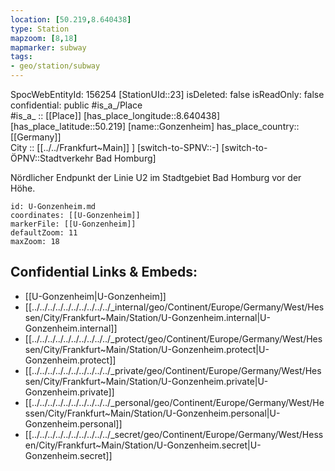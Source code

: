 ```yaml
---
location: [50.219,8.640438] 
type: Station 
mapzoom: [8,18] 
mapmarker: subway 
tags:
- geo/station/subway
---
```

SpocWebEntityId: 156254
[StationUId::23] 
isDeleted: false
isReadOnly: false
confidential: public
#is_a_/Place  
#is_a_ :: [[Place]] 
[has_place_longitude::8.640438] 
[has_place_latitude::50.219] 
[name::Gonzenheim] 
has_place_country:: [[Germany]]  
City :: [[../../Frankfurt~Main]] ] 
[switch-to-SPNV::-] 
[switch-to-ÖPNV::Stadtverkehr Bad Homburg] 

Nördlicher Endpunkt der Linie U2 im Stadtgebiet Bad Homburg vor der Höhe.

```leaflet
id: U-Gonzenheim.md
coordinates: [[U-Gonzenheim]] 
markerFile: [[U-Gonzenheim]] 
defaultZoom: 11 
maxZoom: 18
```


## Confidential Links & Embeds: 
- [[U-Gonzenheim|U-Gonzenheim]] 
- [[../../../../../../../../../../_internal/geo/Continent/Europe/Germany/West/Hessen/City/Frankfurt~Main/Station/U-Gonzenheim.internal|U-Gonzenheim.internal]] 
- [[../../../../../../../../../../_protect/geo/Continent/Europe/Germany/West/Hessen/City/Frankfurt~Main/Station/U-Gonzenheim.protect|U-Gonzenheim.protect]] 
- [[../../../../../../../../../../_private/geo/Continent/Europe/Germany/West/Hessen/City/Frankfurt~Main/Station/U-Gonzenheim.private|U-Gonzenheim.private]] 
- [[../../../../../../../../../../_personal/geo/Continent/Europe/Germany/West/Hessen/City/Frankfurt~Main/Station/U-Gonzenheim.personal|U-Gonzenheim.personal]] 
- [[../../../../../../../../../../_secret/geo/Continent/Europe/Germany/West/Hessen/City/Frankfurt~Main/Station/U-Gonzenheim.secret|U-Gonzenheim.secret]] 
